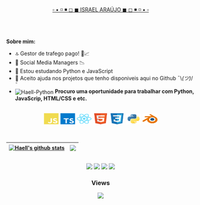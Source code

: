 
<p align="center"><a href="https://haell.github.io"><span>▫ ▪ ◽ ◾ ◻ ◼  ISRAEL ARAÚJO  ◼ ◻ ◾ ◽ ▪ ▫</span></a></p>
<br />
<br />

<p><b>Sobre mim:</b></p>

- 🔝 Gestor de trafego pago! 🚀📈
- 🎯 Social Media Managers 📉
- 🌱 Estou estudando Python e JavaScript
- 👯 Aceito ajuda nos projetos que tenho disponiveis aqui no Github ¯\\_(ツ)_/¯
- <img align="center" alt="Haell-Python" height="30" width="40" src="https://camo.githubusercontent.com/ac80f01dc0a2adbb13f2fada72fc4cac36f9d0224313f4f6f0c48557ca26ae96/68747470733a2f2f656261636f6e6c696e652e636f6d2e62722f696d616765732f74696c64363533352d333036352d343236332d623833372d3632333136313335363633395f5f67697068792e676966" alt="gif animado"> <b>Procuro uma oportunidade para trabalhar com Python, JavaScrip, HTML/CSS e etc.</b>

<div align="center" style="display: inline_block"><br>
  <img align="center" alt="Haell-Js" height="30" width="40" src="https://raw.githubusercontent.com/devicons/devicon/master/icons/javascript/javascript-plain.svg">
  <img align="center" alt="Haell-Ts" height="30" width="40" src="https://raw.githubusercontent.com/devicons/devicon/master/icons/typescript/typescript-plain.svg">
  <img align="center" alt="Haell-React" height="30" width="40" src="https://raw.githubusercontent.com/devicons/devicon/master/icons/react/react-original.svg">
  <img align="center" alt="Haell-HTML" height="30" width="40" src="https://raw.githubusercontent.com/devicons/devicon/master/icons/html5/html5-original.svg">
  <img align="center" alt="Haell-CSS" height="30" width="40" src="https://raw.githubusercontent.com/devicons/devicon/master/icons/css3/css3-original.svg">
  <img align="center" alt="Haell-Python" height="30" width="40" src="https://raw.githubusercontent.com/devicons/devicon/master/icons/python/python-original.svg">
  <img align="center" alt="Haell-Python" height="30" width="40" src="https://raw.githubusercontent.com/devicons/devicon/master/icons/blender/blender-original.svg">
</div>
<br />
<br />

| <a href="https://github.com/haell/github-readme-stats"><img align="center" src="https://github-readme-stats.vercel.app/api?username=haell&show_icons=true&include_all_commits=true&theme=buefy&hide_border=true" alt="Haell's github stats" /></a> | <a href="https://github.com/haell/github-readme-stats"><img align="center" autoplay="autoplay" src="https://github-readme-stats.vercel.app/api/top-langs/?username=haell&layout=compact&theme=buefy&hide_border=true" /></a> |
| ------------- | ------------- |
  
  ##
 
<div align="center"> 
   <a href="https://instagram.com/haellsilva" target="_blank"><img src="https://img.shields.io/badge/-Instagram-%23E4405F?style=for-the-badge&logo=instagram&logoColor=white" target="_blank"></a> 	
 <a href="https://discord.gg/8559" target="_blank"><img src="https://img.shields.io/badge/Discord-7289DA?style=for-the-badge&logo=discord&logoColor=white" target="_blank"></a> 
  <a href = "mailto:israelaraujo.employ@gmail.com"><img src="https://img.shields.io/badge/-Gmail-%23333?style=for-the-badge&logo=gmail&logoColor=white" target="_blank"></a>
  <a href="https://www.linkedin.com/in/haelltec/" target="_blank"><img src="https://img.shields.io/badge/-LinkedIn-%230077B5?style=for-the-badge&logo=linkedin&logoColor=white" target="_blank"></a>   
</div>

<div align="center">
<h3>Views</h3>

![](https://komarev.com/ghpvc/?username=haell&color=8a2be2&style=for-the-badge)
</div>  
